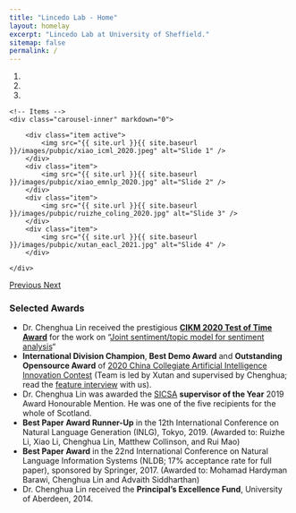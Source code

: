 ```yaml
---
title: "Lincedo Lab - Home"
layout: homelay
excerpt: "Lincedo Lab at University of Sheffield."
sitemap: false
permalink: /
---
```





<div markdown="0" id="carousel" class="carousel slide" data-ride="carousel" data-interval="5000" data-pause="hover" >
    <!-- Menu -->
    <ol class="carousel-indicators">
        <li data-target="#carousel" data-slide-to="0" class="active"></li>
        <li data-target="#carousel" data-slide-to="1"></li>
        <li data-target="#carousel" data-slide-to="2"></li>
<!--         <li data-target="#carousel" data-slide-to="2"></li>
        <li data-target="#carousel" data-slide-to="3"></li>
        <li data-target="#carousel" data-slide-to="4"></li>
        <li data-target="#carousel" data-slide-to="5"></li>
        <li data-target="#carousel" data-slide-to="6"></li> -->
    </ol>

    <!-- Items -->
    <div class="carousel-inner" markdown="0">

        <div class="item active">
            <img src="{{ site.url }}{{ site.baseurl }}/images/pubpic/xiao_icml_2020.jpeg" alt="Slide 1" />
        </div>
        <div class="item">
            <img src="{{ site.url }}{{ site.baseurl }}/images/pubpic/xiao_emnlp_2020.jpg" alt="Slide 2" />
        </div>
        <div class="item">
            <img src="{{ site.url }}{{ site.baseurl }}/images/pubpic/ruizhe_coling_2020.jpg" alt="Slide 3" />
        </div>
        <div class="item">
            <img src="{{ site.url }}{{ site.baseurl }}/images/pubpic/xutan_eacl_2021.jpg" alt="Slide 4" />
        </div>
<!--        <div class="item">
            <img src="{{ site.url }}{{ site.baseurl }}/images/pubpic/xiao_icml_2020.jpeg" alt="Slide 3" />
        </div>
        <div class="item">
            <img src="{{ site.url }}{{ site.baseurl }}/images/pubpic/xiao_icml_2020.jpeg" alt="Slide 4" />
        </div>
        <div class="item">
            <img src="{{ site.url }}{{ site.baseurl }}/images/pubpic/xiao_icml_2020.jpeg" alt="Slide 5" />
        </div>
        <div class="item">
            <img src="{{ site.url }}{{ site.baseurl }}/images/pubpic/xiao_icml_2020.jpeg" alt="Slide 6" />
        </div>       
         <div class="item">
            <img src="{{ site.url }}{{ site.baseurl }}/images/pubpic/xiao_icml_2020.jpeg" alt="Slide 7" />
        </div> -->
    </div>
  <a class="left carousel-control" href="#carousel" role="button" data-slide="prev">
    <span class="glyphicon glyphicon-chevron-left" aria-hidden="true"></span>
    <span class="sr-only">Previous</span>
  </a>
  <a class="right carousel-control" href="#carousel" role="button" data-slide="next">
    <span class="glyphicon glyphicon-chevron-right" aria-hidden="true"></span>
    <span class="sr-only">Next</span>
  </a>
</div>


### Selected Awards
* Dr. Chenghua Lin received the prestigious **[CIKM 2020 Test of Time Award](http://cikmconference.org/cikmToTA.html)** for the work on “[Joint sentiment/topic model for sentiment analysis](https://dl.acm.org/doi/10.1145/1645953.1646003)“
* **International Division Champion**, **Best Demo Award** and **Outstanding Opensource Award** of [2020 China Collegiate Artificial Intelligence Innovation Contest](http://aicontest.baidu.com/) (Team is led by Xutan and supervised by Chenghua; read the [feature interview](http://www.myzaker.com/article/5fddb9648e9f09766a590f76) with us).
* Dr. Chenghua Lin was awarded the [SICSA](https://www.sicsa.ac.uk/) **supervisor of the Year** 2019 Award Honourable Mention. He was one of the five recipients for the whole of Scotland.
* **Best Paper Award Runner-Up** in the 12th International Conference on Natural Language Generation (INLG), Tokyo, 2019. (Awarded to: Ruizhe Li, Xiao Li, Chenghua Lin, Matthew Collinson, and Rui Mao)
* **Best Paper Award** in the 22nd International Conference on Natural Language Information Systems (NLDB; 17% acceptance rate for full paper), sponsored by Springer, 2017. (Awarded to: Mohamad Hardyman Barawi, Chenghua Lin and Advaith Siddharthan)
* Dr. Chenghua Lin received the **Principal’s Excellence Fund**, University of Aberdeen, 2014.


